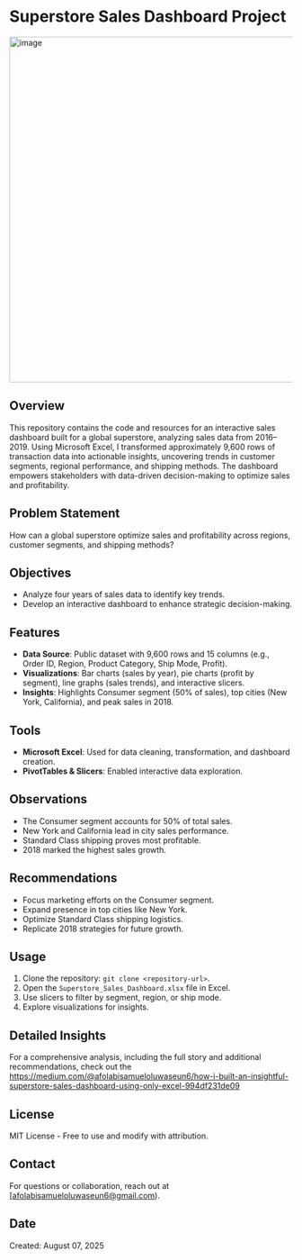 # Superstore Sales Dashboard Project
<img width="1328" height="614" alt="image" src="https://github.com/user-attachments/assets/5cd650ee-8e2b-4be6-b1e7-aaee0d8b1866" />

## Overview
This repository contains the code and resources for an interactive sales dashboard built for a global superstore, analyzing sales data from 2016–2019. Using Microsoft Excel, I transformed approximately 9,600 rows of transaction data into actionable insights, uncovering trends in customer segments, regional performance, and shipping methods. The dashboard empowers stakeholders with data-driven decision-making to optimize sales and profitability.

## Problem Statement
How can a global superstore optimize sales and profitability across regions, customer segments, and shipping methods?

## Objectives
- Analyze four years of sales data to identify key trends.
- Develop an interactive dashboard to enhance strategic decision-making.

## Features
- **Data Source**: Public dataset with 9,600 rows and 15 columns (e.g., Order ID, Region, Product Category, Ship Mode, Profit).
- **Visualizations**: Bar charts (sales by year), pie charts (profit by segment), line graphs (sales trends), and interactive slicers.
- **Insights**: Highlights Consumer segment (50% of sales), top cities (New York, California), and peak sales in 2018.

## Tools
- **Microsoft Excel**: Used for data cleaning, transformation, and dashboard creation.
- **PivotTables & Slicers**: Enabled interactive data exploration.

## Observations
- The Consumer segment accounts for 50% of total sales.
- New York and California lead in city sales performance.
- Standard Class shipping proves most profitable.
- 2018 marked the highest sales growth.

## Recommendations
- Focus marketing efforts on the Consumer segment.
- Expand presence in top cities like New York.
- Optimize Standard Class shipping logistics.
- Replicate 2018 strategies for future growth.

## Usage
1. Clone the repository: `git clone <repository-url>`.
2. Open the `Superstore_Sales_Dashboard.xlsx` file in Excel.
3. Use slicers to filter by segment, region, or ship mode.
4. Explore visualizations for insights.

## Detailed Insights
For a comprehensive analysis, including the full story and additional recommendations, check out the https://medium.com/@afolabisamueloluwaseun6/how-i-built-an-insightful-superstore-sales-dashboard-using-only-excel-994df231de09 
## License
MIT License - Free to use and modify with attribution.

## Contact
For questions or collaboration, reach out at [afolabisamueloluwaseun6@gmail.com).

## Date
Created: August 07, 2025
